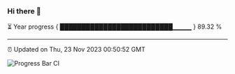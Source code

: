 ### Hi there 👋

⏳ Year progress { ██████████████████████████▁▁▁▁ } 89.32 %

---

⏰ Updated on Thu, 23 Nov 2023 00:50:52 GMT

![Progress Bar CI](https://github.com/liununu/liununu/workflows/Progress%20Bar%20CI/badge.svg)

